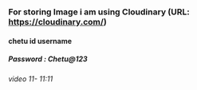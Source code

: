 ### For storing Image i am using Cloudinary (URL: https://cloudinary.com/)

#### chetu id username

##### Password : Chetu@123

###### video 11- 11:11
